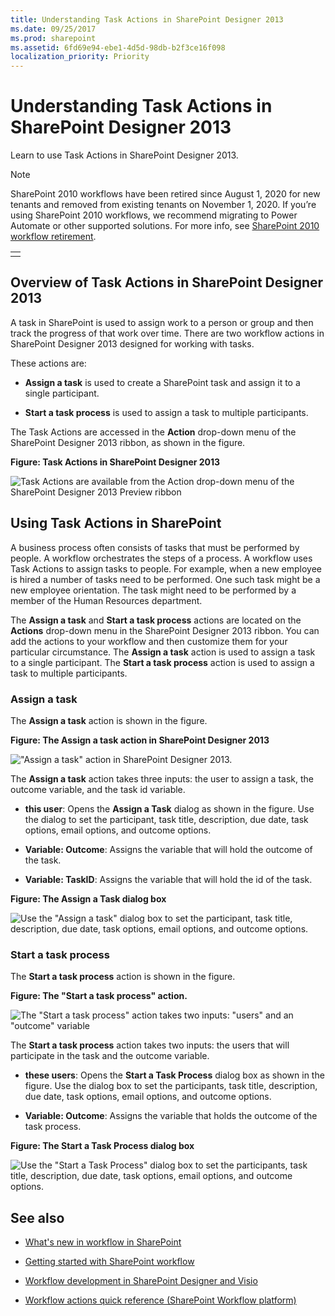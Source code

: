 ```yaml
---
title: Understanding Task Actions in SharePoint Designer 2013
ms.date: 09/25/2017
ms.prod: sharepoint
ms.assetid: 6fd69e94-ebe1-4d5d-98db-b2f3ce16f098
localization_priority: Priority
---
```



# Understanding Task Actions in SharePoint Designer 2013
Learn to use Task Actions in SharePoint Designer 2013.

> [!NOTE]
> SharePoint 2010 workflows have been retired since August 1, 2020 for new tenants and removed from existing tenants on November 1, 2020. If you’re using SharePoint 2010 workflows, we recommend migrating to Power Automate or other supported solutions. For more info, see [SharePoint 2010 workflow retirement](https://support.microsoft.com/office/sharepoint-2010-workflow-retirement-1ca3fff8-9985-410a-85aa-8120f626965f).


||
|:-----|
||
   

## Overview of Task Actions in SharePoint Designer 2013
<a name="section1"> </a>

A task in SharePoint is used to assign work to a person or group and then track the progress of that work over time. There are two workflow actions in SharePoint Designer 2013 designed for working with tasks.
  
    
    
These actions are:
  
    
    

- **Assign a task** is used to create a SharePoint task and assign it to a single participant.
    
  
- **Start a task process** is used to assign a task to multiple participants.
    
  
The Task Actions are accessed in the **Action** drop-down menu of the SharePoint Designer 2013 ribbon, as shown in the figure.
  
    
    

**Figure: Task Actions in SharePoint Designer 2013**

  
    
    

  
    
    
![Task Actions are available from the Action drop-down menu of the SharePoint Designer 2013 Preview ribbon](../images/spd15-TaskActions1.png)
  
    
    

  
    
    

  
    
    

## Using Task Actions in SharePoint
<a name="section2"> </a>

A business process often consists of tasks that must be performed by people. A workflow orchestrates the steps of a process. A workflow uses Task Actions to assign tasks to people. For example, when a new employee is hired a number of tasks need to be performed. One such task might be a new employee orientation. The task might need to be performed by a member of the Human Resources department.
  
    
    
The **Assign a task** and **Start a task process** actions are located on the **Actions** drop-down menu in the SharePoint Designer 2013 ribbon. You can add the actions to your workflow and then customize them for your particular circumstance. The **Assign a task** action is used to assign a task to a single participant. The **Start a task process** action is used to assign a task to multiple participants.
  
    
    

### Assign a task

The **Assign a task** action is shown in the figure.
  
    
    

**Figure: The Assign a task action in SharePoint Designer 2013**

  
    
    

  
    
    
!["Assign a task" action in SharePoint Designer 2013.](../images/SPD15-TaskActions2.png)
  
    
    

  
    
    

  
    
    
The **Assign a task** action takes three inputs: the user to assign a task, the outcome variable, and the task id variable.
  
    
    

- **this user**: Opens the **Assign a Task** dialog as shown in the figure. Use the dialog to set the participant, task title, description, due date, task options, email options, and outcome options.
    
  
- **Variable: Outcome**: Assigns the variable that will hold the outcome of the task.
    
  
- **Variable: TaskID**: Assigns the variable that will hold the id of the task.
    
  

**Figure: The Assign a Task dialog box**

  
    
    

  
    
    
![Use the "Assign a task" dialog box to set the participant, task title, description, due date, task options, email options, and outcome options.](../images/SPD15-TaskActions3.png)
  
    
    

  
    
    

  
    
    

### Start a task process

The **Start a task process** action is shown in the figure.
  
    
    

**Figure: The "Start a task process" action.**

  
    
    

  
    
    
![The "Start a task process" action takes two inputs: "users" and an "outcome" variable](../images/SPD15-TaskActions4.png)
  
    
    

  
    
    

  
    
    
The **Start a task process** action takes two inputs: the users that will participate in the task and the outcome variable.
  
    
    

- **these users**: Opens the **Start a Task Process** dialog box as shown in the figure. Use the dialog box to set the participants, task title, description, due date, task options, email options, and outcome options.
    
  
- **Variable: Outcome**: Assigns the variable that holds the outcome of the task process.
    
  

**Figure: The Start a Task Process dialog box**

  
    
    

  
    
    
![Use the "Start a Task Process" dialog box to set the participants, task title, description, due date, task options, email options, and outcome options.](../images/SPD15-TaskActions5.png)
  
    
    

  
    
    

  
    
    

## See also
<a name="bk_addresources"> </a>


-  [What's new in workflow in SharePoint](https://msdn.microsoft.com/library/6ab8a28b-fa2f-4530-8b55-a7f663bf15ea.aspx)
    
  
-  [Getting started with SharePoint workflow](https://msdn.microsoft.com/library/cc73be76-a329-449f-90ab-86822b1c2ee8.aspx)
    
  
-  [Workflow development in SharePoint Designer and Visio](workflow-development-in-sharepoint-designer-and-visio.md)
    
  
-  [Workflow actions quick reference (SharePoint Workflow platform)](workflow-actions-quick-reference-sharepoint-workflow-platform.md)
    
  

  
    
    


